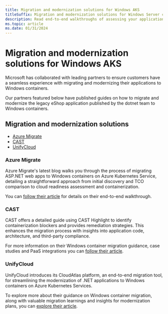 ```yaml
---
title: Migration and modernization solutions for Windows AKS
titleSuffix: Migration and modernization solutions for Windows Server containers on AKS
description: Read end-to-end walkthroughs of assessing your applications to find containerization and PaaS blockers.
ms.topic: article
ms.date: 01/31/2024
---
```


# Migration and modernization solutions for Windows AKS 

Microsoft has collaborated with leading partners to ensure customers have a seamless experience with  migrating and modernizing their applications to Windows containers.  

Our partners featured below have published guides on how to migrate and modernize the legacy eShop application published by the dotnet team to Windows containers.  

## Migration and modernization solutions

- [Azure Migrate](#azure-migrate)
- [CAST](#cast)
- [UnifyCloud](#unifycloud)

### Azure Migrate 

Azure Migrate's latest blog walks you through the process of migrating ASP.NET web apps to Windows containers on Azure Kubernetes Service, detailing a straightforward approach from initial discovery and TCO comparison to cloud readiness assessment and containerization.  

You can [follow their article](https://techcommunity.microsoft.com/t5/containers/azure-migrate-modernizing-your-net-apps-to-windows-containers-on/ba-p/4037551) for details on their end-to-end walkthrough.  

### CAST

CAST offers a detailed guide using CAST Highlight to identify containerization blockers and provides remediation strategies. This enhances the migration process with insights into application code, architecture, and third-party compliance.  

For more information on their Windows container migration guidance, case studies and PaaS integrations you can [follow their article](https://techcommunity.microsoft.com/t5/containers/cast-modernizing-your-net-apps-to-windows-containers-on-azure/ba-p/4037740). 

### UnifyCloud

UnifyCloud introduces its CloudAtlas platform, an end-to-end migration tool, for streamlining the modernization of .NET applications to Windows containers on Azure Kubernetes Services.

To explore more about their guidance on Windows container migration, along with valuable migration learnings and insights for modernization plans, you can [explore their article](https://techcommunity.microsoft.com/t5/containers/unifycloud-modernizing-your-net-apps-to-windows-containers-on/ba-p/4037872). 